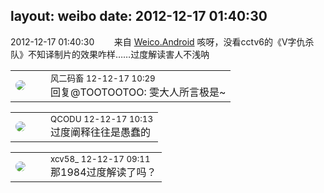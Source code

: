 layout: weibo
date: 2012-12-17 01:40:30
---
<meta name="referrer" content="no-referrer" />

2012-12-17 01:40:30  &nbsp;&nbsp;&nbsp;&nbsp;&nbsp;&nbsp; 来自 <a href="http://app.weibo.com/t/feed/l4RWD" rel="nofollow">Weico.Android</a>
咳呀，没看cctv6的《V字仇杀队》不知译制片的效果咋样……过度解读害人不浅呐 ​​​

<table style="width: 100%;">
  <tr>
    <td style="width: 40px;"><img style="border-radius:50%" src="https://tva3.sinaimg.cn/crop.0.0.639.639.50/6d2a6003jw8f3idy69w2gj20hs0hrt9g.jpg?KID=imgbed,tva&Expires=1624465746&ssig=J3DNsyNqJM"></td>
    <td colspan="2"><small>风二码畜 12-12-17 10:29</small><br/>回复@TOOTOOTOO: 雯大人所言极是~</td>
  </tr>
</table>

<table style="width: 100%;">
  <tr>
    <td style="width: 40px;"><img style="border-radius:50%" src="https://tvax1.sinaimg.cn/crop.0.0.512.512.50/6b69631dly8g0l3egwcbcj20e80e8dfu.jpg?KID=imgbed,tva&Expires=1624465746&ssig=k5kXxScrJJ"></td>
    <td colspan="2"><small>QCODU 12-12-17 10:13</small><br/>过度阐释往往是愚蠢的</td>
  </tr>
</table>

<table style="width: 100%;">
  <tr>
    <td style="width: 40px;"><img style="border-radius:50%" src="https://tva3.sinaimg.cn/crop.0.0.1242.1242.50/801f7e9ajw8f3peekcgoqj20yi0yidg9.jpg?KID=imgbed,tva&Expires=1624465746&ssig=0z50lzkiQX"></td>
    <td colspan="2"><small>xcv58_ 12-12-17 09:11</small><br/>那1984过度解读了吗？</td>
  </tr>
</table>
